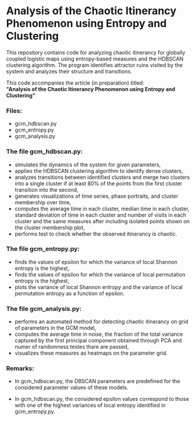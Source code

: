 # Analysis of the Chaotic Itinerancy Phenomenon using Entropy and Clustering

This repository contains code for analyzing chaotic itinerancy for globally coupled logistic maps using entropy-based measures and the HDBSCAN clustering algorithm. The program identifies attractor ruins visited by the system and analyzes their structure and transitions.

This code accompanies the article (in preparation) titled:  
**"Analysis of the Chaotic Itinerancy Phenomenon using Entropy and Clustering"**

### Files:

- gcm_hdbscan.py
- gcm_entropy.py
- gcm_analysis.py

### The file gcm_hdbscan.py:

- simulates the dynamics of the system for given parameters,
- applies the HDBSCAN clustering algorithm to identify dense clusters,
- analyzes transitions between identified clusters and merge two clusters into a single cluster if at least 80% of the points from the first cluster transition into the second,
- generates visualizations of time series, phase portraits, and cluster membership over time,
- computes the average time in each cluster, median time in each cluster, standard deviation of time in each cluster and number of visits in each cluster and the same measures after including isolated points shown on the cluster membership plot,
- performs test to check whether the observed itinerancy is chaotic.
  

### The file gcm_entropy.py:

- finds the values of epsilon for which the variance of local Shannon entropy is the highest,
- finds the values of epsilon for which the variance of local permutation entropy is the highest,
- plots the variance of local Shannon entropy and the variance of local permutation entropy as a function of epsilon.

### The file gcm_analysis.py:

- performs an automated method for detecting chaotic itinerancy on grid of parameters in the GCM model,
- computes the average time in noise, the fraction of the total variance captured by the first principal component obtained through PCA and numer of randomness testes thare are passed,
- visualizes these measures as heatmaps on the parameter grid.

### Remarks:

- In gcm_hdbscan.py, the DBSCAN parameters are predefined for the considered parameter values of these models.

- In gcm_hdbscan.py, the considered epsilon values correspond to those with one of the highest variances of local entropy identified in gcm_entropy.py.

